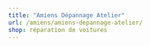 ```yaml
---
title: "Amiens Dépannage Atelier"
url: /amiens/amiens-depannage-atelier/
shop: réparation de voitures
---
```

